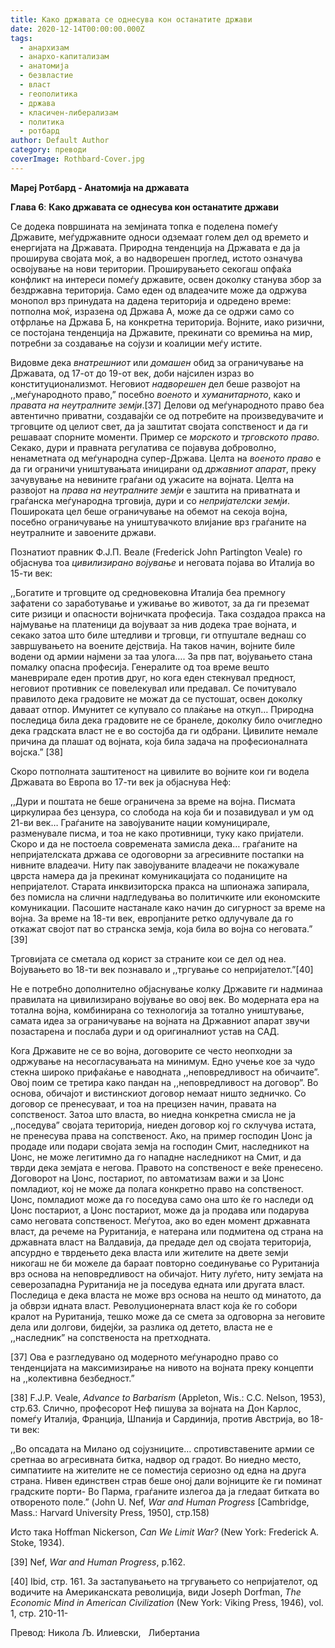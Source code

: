 ```yaml
---
title: Како државата се однесува кон останатите држави
date: 2020-12-14T00:00:00.000Z
tags:
  - анархизам
  - анархо-капитализам
  - анатомија
  - безвластие
  - власт
  - геополитика
  - држава
  - класичен-либерализам
  - политика
  - ротбард
author: Default Author
category: преводи
coverImage: Rothbard-Cover.jpg
---
```


**Мaреј Ротбард - Анатомија на државата**

**Глава 6**: **Како државата се однесува кон останатите држави**

Се додека површината на земјината топка е поделена помеѓу Државите, меѓудржавните односи одземаат голем дел од времето и енергијата на Државата. Природна тенденција на Државата е да ја проширува својата моќ, а во надворешен проглед, истото означува освојување на нови територии. Проширувањето секогаш опфаќа конфликт на интереси помеѓу државите, освен доколку станува збор за бездржавна територија. Само еден од владеачите може да одржува монопол врз принудата на дадена територија и одредено време: потполна моќ, изразена од Држава А, може да се одржи само со отфрлање на Држава Б, на конкретна територија. Војните, иако ризични, се постојана тенденција на Државите, прекинати со времиња на мир, потребни за создавање на сојузи и коалиции меѓу истите.

Видовме дека _внатрешниот_ или _домашен_ обид за ограничување на Државата, од 17-от до 19-от век, доби најсилен израз во конституционализмот. Неговиот _надворешен_ дел беше развојот на ,,меѓународното право,” посебно _военото_ и _хуманитарното_, како и _правата на неутралните земји_.\[37\] Делови од меѓународното право беа автентично приватни, создавајќи се од потребите на произведувачите и трговците од целиот свет, да ја заштитат својата сопственост и да ги решаваат спорните моменти. Пример се _морското_ и _трговското право._ Секако, дури и правната регулатива се појавува доброволно, ненаметната од меѓународна супер-Држава. Целта на _военото право_ е да ги ограничи уништувањата иницирани од _државниот апарат_, преку зачувување на невините граѓани од ужасите на војната. Целта на развојот на _права на неутралните земји_ е заштита на приватната и граѓанска меѓународна трговија, дури и со _непријателски земји_. Пошироката цел беше ограничување на обемот на секоја војна, посебно ограничување на уништувачкото влијание врз граѓаните на неутралните и завоените држави. 

Познатиот правник Ф.Ј.П. Веале (Frederick John Partington Veale) го објаснува тоа _цивилизирано војување_ и неговата појава во Италија во 15-ти век:

,,Богатите и трговците од средновековна Италија беа премногу зафатени со заработување и уживање во животот, за да ги преземат сите ризици и опасности војничката професија. Така создадоа пракса на најмување на платеници да војуваат за нив додека трае војната, и секако затоа што биле штедливи и трговци, ги отпуштале веднаш со завршувањето на воените дејствија. На таков начин, војните биле водени од армии најмени за таа улога…. За прв пат, војувањето стана помалку опасна професија. Генералите од тоа време вешто маневрирале еден против друг, но кога еден стекнувал предност, неговиот противник се повелекувал или предавал. Се почитувало правилото дека градовите не можат да се пустошат, освен доколку даваат отпор. Имунитет се купувало со плаќање на откуп… Природна последица била дека градовите не се бранеле, доколку било очигледно дека градската власт не е во состојба да ги одбрани. Цивилите немале причина да плашат од војната, која била задача на професионалната војска.” \[38\]

Скоро потполната заштитеност на цивилите во војните кои ги водела Државата во Европа во 17-ти век ја објаснува Неф:

,,Дури и поштата не беше ограничена за време на војна. Писмата циркулираа без цензура, со слобода на која би и позавидувал и ум од 21-ви век… Граѓаните на завојуваните нации комуницирале, разменувале писма, и тоа не како противници, туку како пријатели. Скоро и да не постоела современата замисла дека… граѓаните на непријателската држава се одоговорни за агресивните постапки на нивните владеачи. Ниту пак завојуваните владеачи не покажувале цврста намера да ја прекинат комуникацијата со поданиците на непријателот. Старата инквизиторска пракса на шпионажа запирала, без помисла на слични надгледувања во политичките или економските комуникации. Пасошите настанале како начин до сигурност за време на војна. За време на 18-ти век, европјаните ретко одлучувале да го откажат својот пат во странска земја, која била во војна со неговата.” \[39\]

Трговијата се сметала од корист за страните кои се дел од неа. Војувањето во 18-ти век познавало и ,,тргување со непријателот.”\[40\]

Не е потребно дополнително објаснување колку Државите ги надминаа правилата на цивилизирано војување во овој век. Во модерната ера на тотална војна, комбинирана со технологија за тотално уништување, самата идеа за ограничување на војната на Државниот апарат звучи позастарена и послаба дури и од оригиналниот устав на САД.

Кога Државите не се во војна, договорите се често неопходни за одржување на несогласувањата на минимум. Едно учење кое за чудо стекна широко прифаќање е наводната ,,неповредливост на обичаите”. Овој поим се третира како пандан на ,,неповредливост на договор”. Во основа, обичајот и вистинскиот договор немаат ништо зедничко. Со договор се пренесуваат, и тоа на прецизен начин, правата на сопственост. Затоа што власта, во ниедна конкретна смисла не ја ,,поседува” својата територија, ниеден договор кој го склучува истата, не пренесува права на сопственост. Ако, на пример господин Џонс ја продаде или подари својата земја на господин Смит, наследникот на Џонс, не може легитимно да го нападне наследникот на Смит, и да тврди дека земјата е негова. Правото на сопственост е веќе пренесено. Договорот на Џонс, постариот, по автоматизам важи и за Џонс помладиот, кој не може да полага конкретно право на сопственост. Џонс, помладиот може да го поседува само она што ќе го наследи од Џонс постариот, а Џонс постариот, може да ја продава или подарува само неговата сопственост. Меѓутоа, ако во еден момент државната власт, да речеме на Руританија, е натерана или подмитена од страна на државната власт на Валдавија, да предаде дел од својата територија, апсурдно е тврдењето дека власта или жителите на двете земји никогаш не би можеле да бараат повторно соединување со Руританија врз основа на неповредливост на обичајот. Ниту луѓето, ниту земјата на северозападна Руританија не ја поседува едната или другата власт. Последица е дека власта не може врз основа на нешто од минатото, да ја обврзи идната власт. Револуционерната власт која ќе го собори кралот на Руританија, тешко може да се смета за одговорна за неговите дела или долгови, бидејќи, за разлика од детето, власта не е ,,наследник” на сопственоста на претходната.

\[37\] Ова е разгледувано од модерното меѓународно право со тенденцијата на максимизирање на нивото на војната преку концепти на ,,колективна безбедност.”

\[38\] F.J.P. Veale, _Advance to Barbarism_ (Appleton, Wis.: C.C. Nelson, 1953), стр.63. Слично, професорот Неф пишува за војната на Дон Карлос, помеѓу Италија, Франција, Шпанија и Сардинија, против Австрија, во 18-ти век:

,,Во опсадата на Милано од сојузниците… спротивставените армии се сретнаа во агресивната битка, надвор од градот. Во ниедно место, симпатиите на жителите не се поместија сериозно од една на друга страна. Нивен единствен страв беше оној дали војниците ќе ги поминат градските порти- Во Парма, граѓаните излегоа да ја гледаат битката во отвореното поле.” (John U. Nef, _War and Human Progress_ \[Cambridge, Mass.: Harvard University Press, 1950\], стр.158)

Исто така Hoffman Nickerson, _Can We Limit War?_ (New York: Frederick A. Stoke, 1934).

\[39\] Nef, _War and Human Progress_, p.162.

\[40\] Ibid, стр. 161. За застапувањето на тргувањето со непријателот, од водичите на Американската револиција, види Joseph Dorfman, _The Economic Mind in American Civilization_ (New York: Viking Press, 1946), vol. 1, стр. 210-11-

Превод:
Никола Љ. Илиевски,  
Либертаниа
